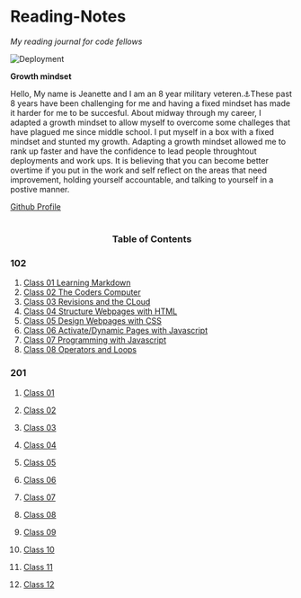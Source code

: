 # Reading-Notes
*My reading journal for code fellows*


![Deployment](https://i.imgur.com/M7Zr2rc.jpeg)


**Growth mindset**

 Hello, My name is Jeanette and I am an 8 year military veteren.⚓These past 8 years have been challenging for me and having a fixed mindset has made it harder for me to be succesful. About midway through my career, I adapted a growth mindset to allow myself to overcome some challeges that have plagued me since middle school. I put myself in a box with a fixed mindset and stunted my growth. Adapting a growth mindset allowed me to rank up faster and have the confidence to lead people throughtout deployments and work ups. It is believing that you can become better overtime if you put in the work and self reflect on the areas that need improvement, holding yourself accountable, and talking to yourself in a postive manner. 

[Github Profile](https://github.com/JCLEYVA)


# <h3 align="center"> Table of Contents </h3>

### 102

1. [Class 01 Learning Markdown]()
2. [Class 02 The Coders Computer]()
3. [Class 03 Revisions and the CLoud]()
4. [Class 04 Structure Webpages with HTML]()
5. [Class 05 Design Webpages with CSS]()
6. [Class 06 Activate/Dynamic Pages with Javascript]()
7. [Class 07 Programming with Javascript]()
8. [Class 08 Operators and Loops]()


### 201

1. [Class 01]()
2. [Class 02]()
3. [Class 03]()
4. [Class 04]()
5. [Class 05]()
6. [Class 06]()
7. [Class 07]()
8. [Class 08]()
9. [Class 09]()

10. [Class 10]()
11. [Class 11]()
12. [Class 12]()
